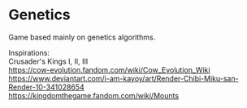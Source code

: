 # Genetics
 Game based mainly on genetics algorithms.

Inspirations: \
Crusader's Kings I, II, III \
https://cow-evolution.fandom.com/wiki/Cow_Evolution_Wiki \
https://www.deviantart.com/i-am-kayoy/art/Render-Chibi-Miku-san-Render-10-341028654 \
https://kingdomthegame.fandom.com/wiki/Mounts
